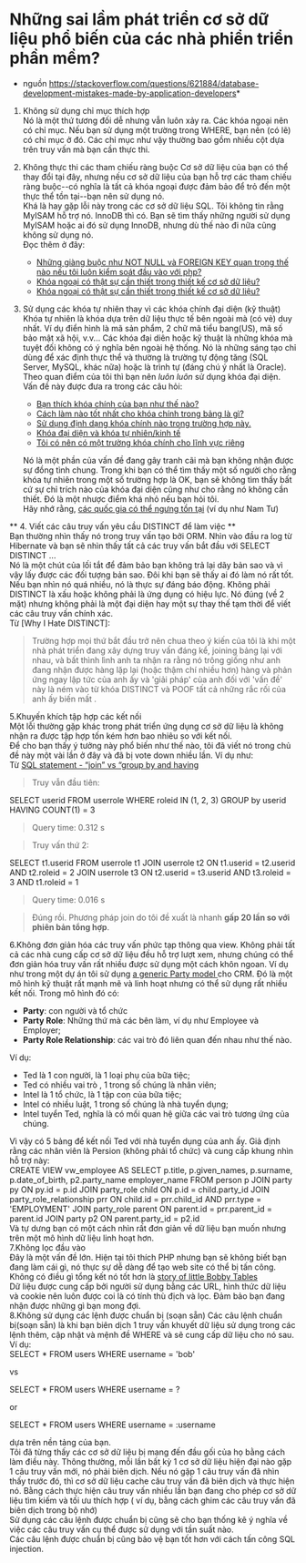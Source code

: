 # Những sai lầm phát triển cơ sở dữ liệu phổ biến của các nhà phiển triển phần mềm?  
* nguồn https://stackoverflow.com/questions/621884/database-development-mistakes-made-by-application-developers*  
1. Không sử dụng chỉ mục thích hợp  
Nó là một thứ tương đối dễ nhưng vẫn luôn xảy ra. Các khóa ngoại nên có chỉ mục. Nếu bạn sử dụng một trường trong WHERE, bạn nên (có lẽ) có chỉ mục ở đó. Các chỉ mục như vậy thường bao gồm nhiều cột dựa trên truy vấn mà bạn cần thực thi.  
2. Không thực thi các tham chiếu ràng buộc
Cơ sở dữ liệu của bạn có thể thay đổi tại đây, nhưng nếu cơ sở dữ liệu của bạn hỗ trợ các tham chiếu ràng buộc--có nghĩa là tất cả khóa ngoại được đảm bảo để trỏ đến một thực thể tồn tại--bạn nên sử dụng nó.  
Khá là hay gặp lỗi này trong các cơ sở dữ liệu SQL. Tôi không tin rằng MyISAM hỗ trợ nó. InnoDB thì có. Bạn sẽ tìm thấy những người sử dụng MyISAM hoặc ai đó sử dụng InnoDB, nhưng dù thế nào đi nữa cũng không sử dụng nó.  
Đọc thêm ở đây:  
    * [Những giàng buộc như NOT NULL và FOREIGN KEY quan trọng thế nào nếu tôi luôn kiểm soát đầu vào với php?](https://stackoverflow.com/questions/382309/how-important-are-constraints-like-not-null-and-foreign-key-if-ill-always-contr)  
    * [Khóa ngoại có thật sự cần thiết trong thiết kế cơ sở dữ liệu?](https://stackoverflow.com/questions/18717/are-foreign-keys-really-necessary-in-a-database-design)  
    * [Khóa ngoại có thật sự cần thiết trong thiết kế cơ sở dữ liệu?](https://www.diovo.com/2008/08/are-foreign-keys-really-necessary-in-a-database-design/)
3. Sử dụng các khóa tự nhiên thay vì các khóa chính đại diện (kỹ thuật)  
Khóa tự nhiên là khóa dựa trên dữ liệu thực tế bên ngoài mà (có vẻ) duy nhất. Ví dụ điển hình là mã sản phẩm, 2 chữ mã tiểu bang(US), mã số bảo mật xã hội, v.v... Các khóa đại diên hoặc kỹ thuật là những khóa mà tuyệt đối không có ý nghĩa bên ngoài hệ thống. Nó là những sáng tạo chỉ dùng để xác định thực thể và thường là trường tự động tăng (SQL Server, MySQL, khác nữa) hoặc là trình tự (đáng chú ý nhất là Oracle).  
Theo quan điểm của tôi thì bạn nên *luôn luôn* sử dụng khóa đại diện. Vấn đề này được đưa ra trong các câu hỏi:  
    * [Bạn thích khóa chính của bạn như thế nào?](https://stackoverflow.com/questions/404040/how-do-you-like-your-primary-keys)  
    * [Cách làm nào tốt nhất cho khóa chính trong bảng là gì?](https://stackoverflow.com/questions/337503/whats-the-best-practice-for-primary-keys-in-tables)  
    * [Sử dụng định dạng khóa chính nào trong trường hợp này.](https://stackoverflow.com/questions/506164/use-item-specific-prefixes-and-autonumber-for-primary-keys)  
    * [Khóa đại diện và khóa tự nhiên/kinh tế](https://stackoverflow.com/questions/63090/surrogate-vs-natural-business-keys)  
    * [Tôi có nên có một trường khóa chính cho lĩnh vực riêng](https://stackoverflow.com/questions/166750/should-i-have-a-dedicated-primary-key-field)  
    
    Nó là một phần của vấn đề đang gây tranh cãi mà bạn không nhận được sự đồng tình chung. Trong khi bạn có thể tìm thấy một số người cho rằng khóa tự nhiên trong một số trường hợp là OK, bạn sẽ không tìm thấy bất cứ sự chỉ trích nào của khóa đại diện cũng như cho rằng nó không cần thiết. Đó là một nhược điểm khá nhỏ nếu bạn hỏi tôi.  
    Hãy nhớ rằng, [các quốc gia có thể ngưng tồn tại](https://en.wikipedia.org/wiki/ISO_3166-1) (ví dụ như Nam Tư)
  
\*\* 4. Viết các câu truy vấn yêu cầu DISTINCT để làm việc \*\*  
Bạn thường nhìn thấy nó trong truy vấn tạo bởi ORM. Nhìn vào đầu ra log từ Hibernate và bạn sẽ nhìn thấy tất cả các truy vấn bắt đầu với SELECT DISTINCT ...  
Nó là một chút của lối tắt để đảm bảo bạn không trả lại dãy bản sao và vì vậy lấy được các đối tượng bản sao. Đôi khi bạn sẽ thấy ai đó làm nó rất tốt. Nếu bạn nhìn nó quá nhiều, nó là thực sự đáng báo động. Không phải DISTINCT là xấu hoặc không phải là ứng dụng có hiệu lực. Nó đúng (về 2 mặt) nhưng không phải là một đại diện hay một sự thay thế tạm thời để viết các câu truy vấn chính xác.  
Từ [Why I Hate DISTINCT]:  
> Trường hợp mọi thứ bắt đầu trở nên chua theo ý kiến của tôi là khi một nhà phát triển đang xây dựng truy vấn đáng kể, joining bảng lại với nhau, và bất thình lình anh ta nhận ra rằng nó trông giống như anh đang nhận được hàng lặp lại (hoặc thậm chí nhiều hơn) hàng và phản ứng ngay lập tức của anh ấy và 'giải pháp' của anh đối với 'vấn đề' này là ném vào từ khóa DISTINCT và POOF tất cả những rắc rối của anh ấy biến mất .  

5.Khuyến khích tập hợp các kết nối  
Một lỗi thường gặp khác trong phát triển ứng dụng cơ sở dữ liệu là không nhận ra được tập hợp tốn kém hơn bao nhiêu so với kết nối.  
Để cho bạn thấy ý tưởng này phổ biến như thế nào, tôi đã viết nó trong chủ đề này một vài lần ở đây và đã bị vote down nhiều lần. Ví dụ như:  
Từ [SQL statement - “join” vs “group by and having](https://stackoverflow.com/questions/477006/select-values-that-meet-different-conditions-on-different-rows/477013#477013)  
> Truy vẫn đầu tiên:
  
SELECT userid FROM userrole WHERE roleid IN (1, 2, 3) GROUP by userid HAVING COUNT(1) = 3
> Query time: 0.312 s
  
> Truy vấn thứ 2:  

SELECT t1.userid FROM userrole t1 JOIN userrole t2 ON t1.userid = t2.userid AND t2.roleid = 2 JOIN userrole t3 ON t2.userid = t3.userid AND t3.roleid = 3 AND t1.roleid = 1
> Query time: 0.016 s  

> Đúng rồi. Phương pháp join do tôi đề xuất là nhanh **gấp 20 lần so với phiên bản tổng hợp**. 

6.Không đơn giản hóa các truy vấn phức tạp thông qua view.
Không phải tất cả các nhà cung cấp cơ sở dữ liệu đều hỗ trợ lượt xem, nhưng chúng có thể đơn giản hóa truy vấn rất nhiều được sử dụng một cách khôn ngoan. Ví dụ như trong một dự án tôi sử dụng [a generic Party model ](http://tdan.com/a-universal-person-and-organization-data-model/5014) cho CRM. Đó là một mô hình kỹ thuật rất mạnh mẽ và linh hoạt nhưng có thể sử dụng rất nhiều kết nối. Trong mô hình đó có:  
* **Party**: con người và tổ chức  
* **Party Role**: Những thứ mà các bên làm, ví dụ như Employee và Employer;  
* **Party Role Relationship**: các vai trò đó liên quan đến nhau như thế nào.  

Ví dụ:  
* Ted là 1 con người, là 1 loại phụ của bữa tiệc;
* Ted có nhiều vai trò , 1 trong số chúng là nhân viên;
* Intel là 1 tổ chức, là 1 tập con của bữa tiệc;
* Intel có nhiều luật, 1 trong số chúng là nhà tuyển dụng;
* Intel tuyển Ted, nghĩa là có mối quan hệ giữa các vai trò tương ứng của chúng.

Vì vậy có 5 bảng để kết nối Ted với nhà tuyển dụng của anh ấy. Giả định rằng các nhân viên là Persion (không phải tổ chức) và cung cấp khung nhìn hỗ trợ này:  
CREATE VIEW vw_employee AS SELECT p.title, p.given_names, p.surname, p.date_of_birth, p2.party_name employer_name FROM person p JOIN party py ON py.id = p.id JOIN party_role child ON p.id = child.party_id JOIN party_role_relationship prr ON child.id = prr.child_id AND prr.type = 'EMPLOYMENT' JOIN party_role parent ON parent.id = prr.parent_id = parent.id JOIN party p2 ON parent.party_id = p2.id  
Và tự dưng bạn có một cách nhìn rất đơn giản về dữ liệu bạn muốn nhưng trên một mô hình dữ liệu linh hoạt hơn.  
7.Không lọc đầu vào  
Đây là một vấn đề lớn. Hiện tại tôi thích PHP nhưng bạn sẽ không biết bạn đang làm cái gì, nó thực sự dễ dàng để tạo web site có thể bị tấn công. Không có điều gì tổng kết nó tốt hơn là [story of little Bobby Tables](https://xkcd.com/327/)  
Dữ liệu được cung cấp bởi người sử dụng bằng các URL, hình thức dữ liệu và cookie nên luôn được coi là có tính thù địch và lọc. Đảm bảo bạn đang nhận được những gì bạn mong đợi.  
8.Không sử dụng các lệnh được chuẩn bị (soạn sẵn)
Các câu lệnh chuẩn bị(soạn sẵn) là khi bạn biên dịch 1 truy vấn khuyết dữ liệu sử dụng trong các lệnh thêm, cập nhật và mệnh đề WHERE  và sẽ cung cấp dữ liệu cho nó sau. Ví dụ:  
SELECT * FROM users WHERE username = 'bob'

vs

SELECT * FROM users WHERE username = ?

or

SELECT * FROM users WHERE username = :username  

dựa trên nền tảng của bạn.  
Tôi đã từng thấy các cơ sở dữ liệu bị mang đến đầu gối của họ bằng cách làm điều này. Thông thường, mỗi lần bất kỳ 1 cơ sở dữ liệu hiện đại nào gặp 1 câu truy vấn mới, nó phải biên dịch. Nếu nó gặp 1 câu truy vấn đã nhìn thấy trước đó, thì cơ sở dữ liệu cache câu truy vấn đã biên dịch và thực hiện nó. Bằng cách thực hiện câu truy vấn nhiều lần bạn đang cho phép cơ sở dữ liệu tìm kiếm và tối ưu thích hợp ( ví dụ, bằng cách ghim các câu truy vấn đã biên dịch trong bộ nhớ)  
Sử dụng các câu lệnh được chuẩn bị cũng sẽ cho bạn thống kê ý nghĩa về việc các câu truy vấn cụ thể được sử dụng với tần suất nào.  
Các câu lệnh được chuẩn bị cũng bảo vệ bạn tốt hơn với cách tấn công SQL injection.  
